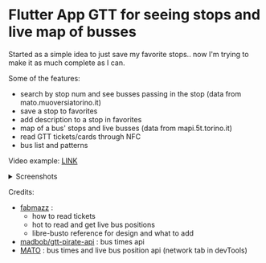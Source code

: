 # Flutter App GTT for seeing stops and live map of busses

Started as a simple idea to just save my favorite stops.. now I'm trying to make it as much complete as I can.

Some of the features: 
- search by stop num and see busses passing in the stop (data from mato.muoversiatorino.it)
- save a stop to favorites
- add description to a stop in favorites
- map of a bus' stops and live busses (data from mapi.5t.torino.it)
- read GTT tickets/cards through NFC
- bus list and patterns

Video example: [LINK](https://drive.google.com/file/d/1FVkPeRsf-s0bkqW8WVDdeUlNkUEHDkaZ/view?usp=drive_link)

<details>
<summary>Screenshots</summary>

| Screenshot 1 | Screenshot 2 | Screenshot 3 | Screenshot 4 | 
|--------------|--------------|--------------|--------------|
| ![Screenshot 1](https://drive.google.com/u/0/uc?id=1bGDpB91XDAopNvX19mBFLJ9ydiQsGc9M) | ![Screenshot 2](https://drive.google.com/u/0/uc?id=1bftxp1xhRIBsZdT-6pV8OQt0n-X_JQIf) | ![Screenshot 3](https://drive.google.com/u/0/uc?id=1AZY5cwjSrJPlR_HKULVPeVbjPjlm5cs_) | ![Screenshot 4](https://drive.google.com/u/0/uc?id=1NXkbKrJewlALQhAQ7_a_EkxEvRFEqkP4) |

</details>

Credits: 
- [fabmazz](https://github.com/fabmazz) :
    - how to read tickets
    - hot to read and get live bus positions
    - libre-busto reference for design and what to add
- [madbob/gtt-pirate-api](https://github.com/madbob/gtt-pirate-api) : bus times api
- [MATO](https://mato.muoversiatorino.it/) : bus times and live bus position api (network tab in devTools)
